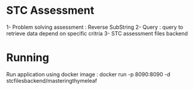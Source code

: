 # STC Assessment
  1- Problem solving assessment : Reverse SubString
  2- Query : query to retrieve data depend on specific critria
  3- STC assessment files backend

# Running
Run application using docker image : docker run -p 8090:8090 -d stcfilesbackend/masteringthymeleaf



